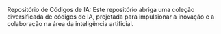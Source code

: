 Repositório de Códigos de IA: 
Este repositório abriga uma coleção diversificada de códigos de IA, projetada para impulsionar a inovação e a colaboração na área da inteligência artificial.
